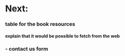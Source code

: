 # Next:
### table for the book resources
#### explain that it would be possible to fetch from the web 
### - contact us form 